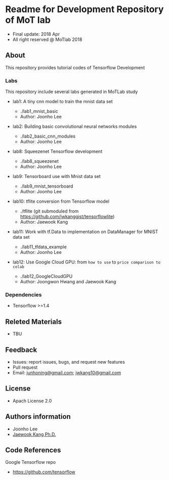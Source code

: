 Readme for Development Repository of MoT lab 
==================================
- Final update: 2018 Apr 
- All right reserved @ MoTlab 2018


## About
This repository provides tutorial codes of Tensorflow Development



### Labs
This repository include several labs generated in MoTLab study
- lab1: A tiny cnn model to train the mnist data set
    - ./lab1_mnist_basic
    - Author: Joonho Lee
    
- lab2: Building basic convolutional neural networks modules
    - ./lab2_basic_cnn_modules
    - Author: Joonho Lee

- lab8: Squeezenet Tensorflow development    
    - ./lab8_squeezenet
    - Author: Joonho Lee

- lab9: Tensorboard use with Mnist data set   
    - ./lab9_mnist_tensorboard
    - Author: Joonho Lee

- lab10: tflite conversion from Tensorflow model
    - ./tflite (git submoduled from https://github.com/jwkanggist/tensorflowlite)
    - Author: Jaewook Kang

- lab11: Work with tf.Data to implementation on DataManager for MNIST data set 
    - ./lab11_tfdata_example
    - Author: Joonho Lee
    
- lab12: Use Google Cloud GPU: from `how to use` to `price comparison to colab`
    - ./lab12_GoogleCloudGPU
    - Author: Joongwon Hwang and Jaewook Kang
  

### Dependencies
- Tensorflow >=1.4


## Releted Materials 
- TBU


## Feedback 
- Issues: report issues, bugs, and request new features
- Pull request
- Email: junhoning@gmail.com; jwkang10@gmail.com

## License
- Apach License 2.0


## Authors information 
- Joonho Lee
- [Jaewook Kang Ph.D.](https://www.linkedin.com/in/jaewook-kang-3a4217b9/)



## Code References
Google Tensorflow repo
- https://github.com/tensorflow